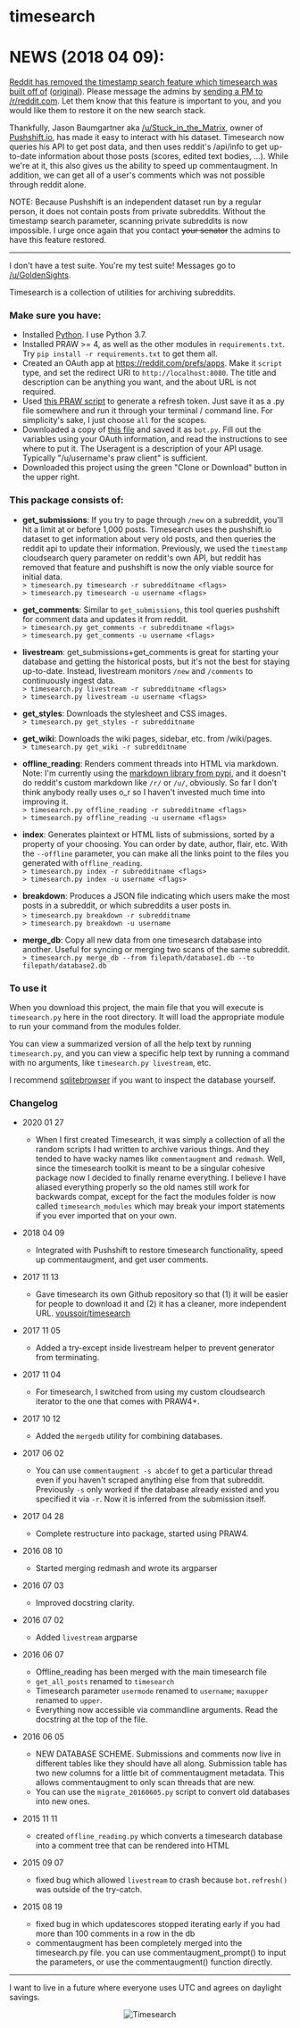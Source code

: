 timesearch
==========

# NEWS (2018 04 09):

[Reddit has removed the timestamp search feature which timesearch was built off of](https://voussoir.github.io/t3_7tus5f.html#t1_dtfcdn0) ([original](https://www.reddit.com/r/changelog/comments/7tus5f/update_to_search_api/dtfcdn0/)). Please message the admins by [sending a PM to /r/reddit.com](https://www.reddit.com/message/compose?to=%2Fr%2Freddit.com&subject=Timestamp+search). Let them know that this feature is important to you, and you would like them to restore it on the new search stack.

Thankfully, Jason Baumgartner aka [/u/Stuck_in_the_Matrix](https://reddit.com/u/Stuck_in_the_Matrix/overview), owner of [Pushshift.io](https://github.com/pushshift/api), has made it easy to interact with his dataset. Timesearch now queries his API to get post data, and then uses reddit's /api/info to get up-to-date information about those posts (scores, edited text bodies, ...). While we're at it, this also gives us the ability to speed up commentaugment. In addition, we can get all of a user's comments which was not possible through reddit alone.

NOTE: Because Pushshift is an independent dataset run by a regular person, it does not contain posts from private subreddits. Without the timestamp search parameter, scanning private subreddits is now impossible. I urge once again that you contact ~~your senator~~ the admins to have this feature restored.

---

I don't have a test suite. You're my test suite! Messages go to [/u/GoldenSights](https://reddit.com/u/GoldenSights).

Timesearch is a collection of utilities for archiving subreddits.

### Make sure you have:
- Installed [Python](https://www.python.org/download). I use Python 3.7.
- Installed PRAW >= 4, as well as the other modules in `requirements.txt`. Try `pip install -r requirements.txt` to get them all.
- Created an OAuth app at https://reddit.com/prefs/apps. Make it `script` type, and set the redirect URI to `http://localhost:8080`. The title and description can be anything you want, and the about URL is not required.
- Used [this PRAW script](https://praw.readthedocs.io/en/latest/tutorials/refresh_token.html) to generate a refresh token. Just save it as a .py file somewhere and run it through your terminal / command line. For simplicity's sake, I just choose `all` for the scopes.
- Downloaded a copy of [this file](https://github.com/voussoir/reddit/blob/master/bot4.py) and saved it as `bot.py`. Fill out the variables using your OAuth information, and read the instructions to see where to put it. The Useragent is a description of your API usage. Typically "/u/username's praw client" is sufficient.
- Downloaded this project using the green "Clone or Download" button in the upper right.

### This package consists of:

- **get_submissions**: If you try to page through `/new` on a subreddit, you'll hit a limit at or before 1,000 posts. Timesearch uses the pushshift.io dataset to get information about very old posts, and then queries the reddit api to update their information. Previously, we used the `timestamp` cloudsearch query parameter on reddit's own API, but reddit has removed that feature and pushshift is now the only viable source for initial data.  
    `> timesearch.py timesearch -r subredditname <flags>`  
    `> timesearch.py timesearch -u username <flags>`

- **get_comments**: Similar to `get_submissions`, this tool queries pushshift for comment data and updates it from reddit.  
    `> timesearch.py get_comments -r subredditname <flags>`  
    `> timesearch.py get_comments -u username <flags>`

- **livestream**: get_submissions+get_comments is great for starting your database and getting the historical posts, but it's not the best for staying up-to-date. Instead, livestream monitors `/new` and `/comments` to continuously ingest data.  
    `> timesearch.py livestream -r subredditname <flags>`  
    `> timesearch.py livestream -u username <flags>`

- **get_styles**: Downloads the stylesheet and CSS images.  
    `> timesearch.py get_styles -r subredditname`

- **get_wiki**: Downloads the wiki pages, sidebar, etc. from /wiki/pages.  
    `> timesearch.py get_wiki -r subredditname`

- **offline_reading**: Renders comment threads into HTML via markdown.  
    Note: I'm currently using the [markdown library from pypi](https://pypi.python.org/pypi/Markdown), and it doesn't do reddit's custom markdown like `/r/` or `/u/`, obviously. So far I don't think anybody really uses o_r so I haven't invested much time into improving it.  
    `> timesearch.py offline_reading -r subredditname <flags>`  
    `> timesearch.py offline_reading -u username <flags>`

- **index**: Generates plaintext or HTML lists of submissions, sorted by a property of your choosing. You can order by date, author, flair, etc. With the `--offline` parameter, you can make all the links point to the files you generated with `offline_reading`.  
    `> timesearch.py index -r subredditname <flags>`  
    `> timesearch.py index -u username <flags>`

- **breakdown**: Produces a JSON file indicating which users make the most posts in a subreddit, or which subreddits a user posts in.  
    `> timesearch.py breakdown -r subredditname` <flags>  
    `> timesearch.py breakdown -u username` <flags>

- **merge_db**: Copy all new data from one timesearch database into another. Useful for syncing or merging two scans of the same subreddit.  
    `> timesearch.py merge_db --from filepath/database1.db --to filepath/database2.db`

### To use it

When you download this project, the main file that you will execute is `timesearch.py` here in the root directory. It will load the appropriate module to run your command from the modules folder.

You can view a summarized version of all the help text by running `timesearch.py`, and you can view a specific help text by running a command with no arguments, like `timesearch.py livestream`, etc.

I recommend [sqlitebrowser](https://github.com/sqlitebrowser/sqlitebrowser/releases) if you want to inspect the database yourself.

### Changelog
- 2020 01 27
    - When I first created Timesearch, it was simply a collection of all the random scripts I had written to archive various things. And they tended to have wacky names like `commentaugment` and `redmash`. Well, since the timesearch toolkit is meant to be a singular cohesive package now I decided to finally rename everything. I believe I have aliased everything properly so the old names still work for backwards compat, except for the fact the modules folder is now called `timesearch_modules` which may break your import statements if you ever imported that on your own.

- 2018 04 09
    - Integrated with Pushshift to restore timesearch functionality, speed up commentaugment, and get user comments.

- 2017 11 13
    - Gave timesearch its own Github repository so that (1) it will be easier for people to download it and (2) it has a cleaner, more independent URL. [voussoir/timesearch](https://github.com/voussoir/timesearch)

- 2017 11 05
    - Added a try-except inside livestream helper to prevent generator from terminating.

- 2017 11 04
    - For timesearch, I switched from using my custom cloudsearch iterator to the one that comes with PRAW4+.

- 2017 10 12
    - Added the `mergedb` utility for combining databases.

- 2017 06 02
    - You can use `commentaugment -s abcdef` to get a particular thread even if you haven't scraped anything else from that subreddit. Previously `-s` only worked if the database already existed and you specified it via `-r`. Now it is inferred from the submission itself.

- 2017 04 28
    - Complete restructure into package, started using PRAW4.

- 2016 08 10
    - Started merging redmash and wrote its argparser

- 2016 07 03
    - Improved docstring clarity.

- 2016 07 02
    - Added `livestream` argparse

- 2016 06 07
    - Offline_reading has been merged with the main timesearch file
    - `get_all_posts` renamed to `timesearch`
    - Timesearch parameter `usermode` renamed to `username`; `maxupper` renamed to `upper`.
    - Everything now accessible via commandline arguments. Read the docstring at the top of the file.

- 2016 06 05
    - NEW DATABASE SCHEME. Submissions and comments now live in different tables like they should have all along. Submission table has two new columns for a little bit of commentaugment metadata. This allows commentaugment to only scan threads that are new.
    - You can use the `migrate_20160605.py` script to convert old databases into new ones.

- 2015 11 11
    - created `offline_reading.py` which converts a timesearch database into a comment tree that can be rendered into HTML

- 2015 09 07
    - fixed bug which allowed `livestream` to crash because `bot.refresh()` was outside of the try-catch.

- 2015 08 19
    - fixed bug in which updatescores stopped iterating early if you had more than 100 comments in a row in the db
    - commentaugment has been completely merged into the timesearch.py file. you can use commentaugment_prompt() to input the parameters, or use the commentaugment() function directly.


____


I want to live in a future where everyone uses UTC and agrees on daylight savings.

<p align="center">
    <img src="https://github.com/voussoir/reddit/blob/master/.GitImages/timesearch_logo_256.png?raw=true" alt="Timesearch"/>
</p>

